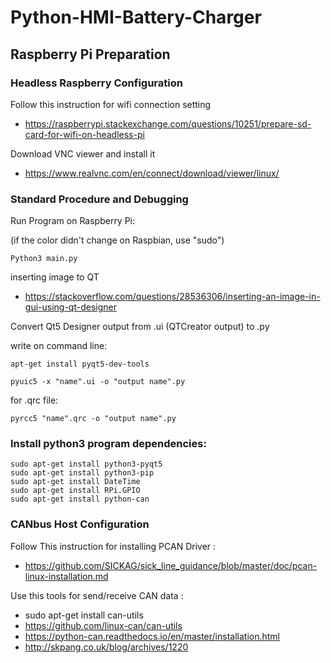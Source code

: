 # Python-HMI-Battery-Charger
## Raspberry Pi Preparation
### Headless Raspberry Configuration
Follow this instruction for wifi connection setting
* https://raspberrypi.stackexchange.com/questions/10251/prepare-sd-card-for-wifi-on-headless-pi

Download VNC viewer and install it
* https://www.realvnc.com/en/connect/download/viewer/linux/

### Standard Procedure and Debugging
Run Program on Raspberry Pi:

(if the color didn't change on Raspbian, use "sudo")
```
Python3 main.py 
```

inserting image to QT
* https://stackoverflow.com/questions/28536306/inserting-an-image-in-gui-using-qt-designer

Convert Qt5 Designer output from .ui (QTCreator output) to .py 

write on command line:
```
apt-get install pyqt5-dev-tools

pyuic5 -x "name".ui -o "output name".py
```
for .qrc file:
```
pyrcc5 "name".qrc -o "output name".py
```

### Install python3 program dependencies:
```
sudo apt-get install python3-pyqt5
sudo apt-get install python3-pip
sudo apt-get install DateTime
sudo apt-get install RPi.GPIO
sudo apt-get install python-can
```
### CANbus Host Configuration
Follow This instruction for installing PCAN Driver :
* https://github.com/SICKAG/sick_line_guidance/blob/master/doc/pcan-linux-installation.md

Use this tools for send/receive CAN data :
* sudo apt-get install can-utils
* https://github.com/linux-can/can-utils
* https://python-can.readthedocs.io/en/master/installation.html
* http://skpang.co.uk/blog/archives/1220
